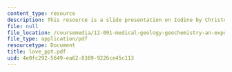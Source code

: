 ```yaml
---
content_type: resource
description: This resource is a slide presentation on Iodine by Christopher Love.
file: null
file_location: /coursemedia/12-091-medical-geology-geochemistry-an-exposure-january-iap-2006/4e0fc2925649ea6283699226ce45c113_love_ppt.pdf
file_type: application/pdf
resourcetype: Document
title: love_ppt.pdf
uid: 4e0fc292-5649-ea62-8369-9226ce45c113
---
```

